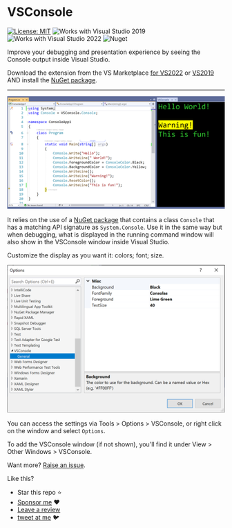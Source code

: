 # VSConsole

[![License: MIT](https://img.shields.io/badge/License-MIT-green.svg)](LICENSE)
![Works with Visual Studio 2019](https://img.shields.io/static/v1.svg?label=VS&message=2019&color=5F2E96)
![Works with Visual Studio 2022](https://img.shields.io/static/v1.svg?label=VS&message=2022&color=5F2E96)
![Nuget](https://img.shields.io/nuget/dt/vsconsole)

Improve your debugging and presentation experience by seeing the Console output inside Visual Studio.

Download the extension from the VS Marketplace [for VS2022](https://marketplace.visualstudio.com/items?itemName=MattLaceyLtd.VSConsole) or [VS2019](https://marketplace.visualstudio.com/items?itemName=MattLaceyLtd.VSConsole2019) AND install the [NuGet package](https://www.nuget.org/packages/VSConsole/).

-------------------------------------

![Screenshot showing example output in the VSConsole window inside Visual Studio](./Assets/example-screenshot.png)

It relies on the use of a [NuGet package](https://www.nuget.org/packages/VSConsole/) that contains a class `Console` that has a matching API signature as `System.Console`.
Use it in the same way but when debugging, what is displayed in the running command window will also show in the VSConsole window inside Visual Studio.


Customize the display as you want it: colors; font; size.

![Options window](./Assets/vsconsole-options.png)

You can access the settings via Tools > Options > VSConsole, or right click on the window and select `Options`.

To add the VSConsole window (if not shown), you'll find it under View > Other Windows > VSConsole.


Want more? [Raise an issue](https://github.com/mrlacey/VSConsole/issues/new).

Like this?
- Star this repo :star:
- [Sponsor me](https://github.com/sponsors/mrlacey) :heart:
- [Leave a review](https://marketplace.visualstudio.com/items?itemName=MattLaceyLtd.VSConsole&ssr=false#review-details)
- [tweet at me](https://twitter.com/mrlacey) :bird:
